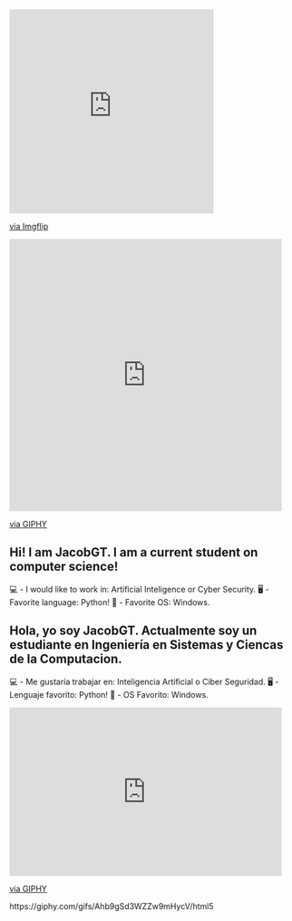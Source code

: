 <div style="width:360px;max-width:100%;"><div style="height:0;padding-bottom:100%;position:relative;"><iframe width="360" height="360" style="position:absolute;top:0;left:0;width:100%;height:100%;" frameBorder="0" src="https://imgflip.com/embed/4kzug3"></iframe></div><p><a href="https://imgflip.com/gif/4kzug3">via Imgflip</a></p></div>
<iframe src="https://giphy.com/embed/LmNwrBhejkK9EFP504" width="480" height="480" frameBorder="0" class="giphy-embed" allowFullScreen></iframe><p><a href="https://giphy.com/gifs/memecandy-LmNwrBhejkK9EFP504">via GIPHY</a></p>

## Hi! I am JacobGT. I am a current student on computer science! 
💻 - I would like to work in: Artificial Inteligence or Cyber Security.
🖥️ - Favorite language: Python!
📱 - Favorite OS: Windows.
## Hola, yo soy JacobGT. Actualmente soy un estudiante en Ingeniería en Sistemas y Ciencas de la Computacion.
💻 - Me gustaría trabajar en: Inteligencia Artificial o Ciber Seguridad.
🖥️ - Lenguaje favorito: Python!
📱 - OS Favorito: Windows.
<iframe src="https://giphy.com/embed/SwImQhtiNA7io" width="480" height="297" frameBorder="0" class="giphy-embed" allowFullScreen></iframe><p><a href="https://giphy.com/gifs/dogs-look-ridiculous-SwImQhtiNA7io">via GIPHY</a></p>
https://giphy.com/gifs/Ahb9gSd3WZZw9mHycV/html5

